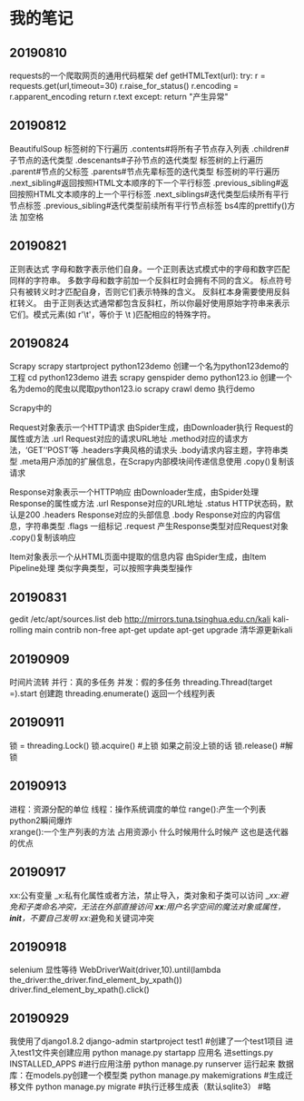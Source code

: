 我的笔记
====
20190810
----
requests的一个爬取网页的通用代码框架
def getHTMLText(url):
    try:
        r = requests.get(url,timeout=30)
        r.raise_for_status()
        r.encoding = r.apparent_encoding
        return r.text
    except:
        return "产生异常"
        
20190812
----
BeautifulSoup
标签树的下行遍历
.contents#将<tag>所有子节点存入列表
.children#子节点的迭代类型
.descenants#子孙节点的迭代类型
标签树的上行遍历
.parent#节点的父标签
.parents#节点先辈标签的迭代类型
标签树的平行遍历
.next_sibling#返回按照HTML文本顺序的下一个平行标签
.previous_sibling#返回按照HTML文本顺序的上一个平行标签
.next_siblings#迭代类型后续所有平行节点标签
.previous_sibling#迭代类型前续所有平行节点标签
bs4库的prettify()方法  加空格

20190821
----
正则表达式
字母和数字表示他们自身。一个正则表达式模式中的字母和数字匹配同样的字符串。
多数字母和数字前加一个反斜杠时会拥有不同的含义。
标点符号只有被转义时才匹配自身，否则它们表示特殊的含义。
反斜杠本身需要使用反斜杠转义。
由于正则表达式通常都包含反斜杠，所以你最好使用原始字符串来表示它们。模式元素(如 r'\t'，等价于 \\t )匹配相应的特殊字符。

20190824
----
Scrapy
scrapy startproject python123demo
创建一个名为python123demo的工程
cd python123demo 进去
scrapy genspider demo python123.io
创建一个名为demo的爬虫以爬取python123.io
scrapy crawl demo
执行demo




Scrapy中的

Request对象表示一个HTTP请求
由Spider生成，由Downloader执行
Request的属性或方法
.url Request对应的请求URL地址
.method对应的请求方法，‘GET’‘POST’等
.headers字典风格的请求头
.body请求内容主题，字符串类型
.meta用户添加的扩展信息，在Scrapy内部模块间传递信息使用
.copy()复制该请求

Response对象表示一个HTTP响应
由Downloader生成，由Spider处理
Response的属性或方法
.url Response对应的URL地址
.status HTTP状态码，默认是200
.headers Response对应的头部信息
.body Response对应的内容信息，字符串类型
.flags 一组标记
.request 产生Response类型对应Request对象
.copy()复制该响应

Item对象表示一个从HTML页面中提取的信息内容
由Spider生成，由Item Pipeline处理
类似字典类型，可以按照字典类型操作

20190831
----
gedit /etc/apt/sources.list
deb http://mirrors.tuna.tsinghua.edu.cn/kali kali-rolling main contrib non-free 
apt-get update
apt-get upgrade
清华源更新kali

20190909
----
时间片流转
并行：真的多任务
并发：假的多任务
threading.Thread(target =).start  创建跑
threading.enumerate()  返回一个线程列表

20190911
----
锁 = threading.Lock()
锁.acquire()  #上锁   如果之前没上锁的话
锁.release()  #解锁

20190913
----
进程：资源分配的单位
线程：操作系统调度的单位
range():产生一个列表   python2瞬间爆炸   
xrange():一个生产列表的方法   占用资源小 什么时候用什么时候产
这也是迭代器的优点

20190917
----
xx:公有变量
_x:私有化属性或者方法，禁止导入，类对象和子类可以访问
__xx:避免和子类命名冲突，无法在外部直接访问
__xx__:用户名字空间的魔法对象或属性，__init__，不要自己发明
xx_:避免和关键词冲突

20190918
----
selenium 显性等待
WebDriverWait(driver,10).until(lambda the_driver:the_driver.find_element_by_xpath())
driver.find_element_by_xpath().click()


20190929
----
我使用了django1.8.2
django-admin startproject test1  #创建了一个test1项目
进入test1文件夹创建应用
python manage.py startapp 应用名
进settings.py INSTALLED_APPS #进行应用注册
python manage.py runserver 运行起来
数据库：在models.py创建一个模型类
python manage.py makemigrations #生成迁移文件
python manage.py migrate #执行迁移生成表（默认sqlite3）
#略










